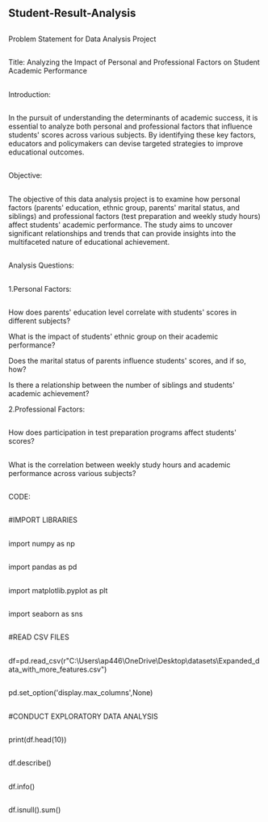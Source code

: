 ## Student-Result-Analysis
##
Problem Statement for Data Analysis Project
##
Title: Analyzing the Impact of Personal and Professional Factors on Student Academic Performance
##
Introduction:
##
In the pursuit of understanding the determinants of academic success, it is essential to analyze both personal and professional factors that influence students' scores across various subjects. By identifying these key factors, educators and policymakers can devise targeted strategies to improve educational outcomes.
##
Objective:
##
The objective of this data analysis project is to examine how personal factors (parents' education, ethnic group, parents' marital status, and siblings) and professional factors (test preparation and weekly study hours) affect students' academic performance. The study aims to uncover significant relationships and trends that can provide insights into the multifaceted nature of educational achievement.
##
Analysis Questions:
##
1.Personal Factors:
##
How does parents' education level correlate with students' scores in different subjects?

What is the impact of students' ethnic group on their academic performance?

Does the marital status of parents influence students' scores, and if so, how?

Is there a relationship between the number of siblings and students' academic achievement?

2.Professional Factors:
##
How does participation in test preparation programs affect students' scores?
##
What is the correlation between weekly study hours and academic performance across various subjects?
##
CODE:
##
#IMPORT LIBRARIES
##
import numpy as np
##
import pandas as pd
##
import matplotlib.pyplot as plt
##
import seaborn as sns
##
#READ CSV FILES
##
df=pd.read_csv(r"C:\Users\ap446\OneDrive\Desktop\datasets\Expanded_data_with_more_features.csv")
##
pd.set_option('display.max_columns',None)
##
#CONDUCT EXPLORATORY DATA ANALYSIS
##
print(df.head(10))
##
df.describe()
##
df.info()
##
df.isnull().sum()

